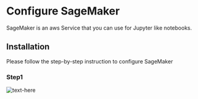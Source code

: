 # Configure SageMaker

SageMaker is an aws Service that you can use for Jupyter like notebooks.

## Installation

Please follow the step-by-step instruction to configure SageMaker

### Step1
![text-here](/images/1.png)

